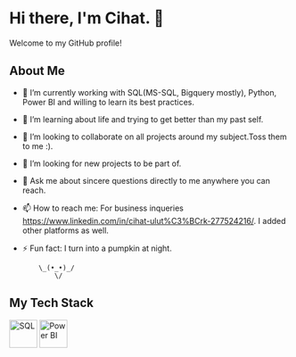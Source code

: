 # Hi there, I'm Cihat. 👋

Welcome to my GitHub profile!

## About Me

- 🔭 I’m currently working with SQL(MS-SQL, Bigquery mostly), Python, Power BI and willing to learn its best practices.
- 🌱 I’m learning about life and trying to get better than my past self.
- 👯 I’m looking to collaborate on all projects around my subject.Toss them to me :).
- 🤔 I’m looking for new projects to be part of.
- 💬 Ask me about sincere questions directly to me anywhere you can reach.
- 📫 How to reach me: For business inqueries https://www.linkedin.com/in/cihat-ulut%C3%BCrk-277524216/. I added other platforms as well.
- ⚡ Fun fact: I turn into a pumpkin at night.

          \_(•_•)_/
              \/
  
## My Tech Stack

<img src="https://img.shields.io/badge/SQL-E34F26?style=flat-square&logo=sql&logoColor=white" alt="SQL" height="50"/>
<img src="https://img.shields.io/badge/PowerBI-1572B6?style=flat-square&logo=powerbi&logoColor=white" alt="Power BI" height="50"/>
